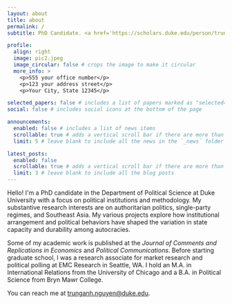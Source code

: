 ```yaml
---
layout: about
title: about
permalink: /
subtitle: PhD Candidate. <a href='https://scholars.duke.edu/person/trunganh.nguyen'>Duke University</a>

profile:
  align: right
  image: pic2.jpeg
  image_circular: false # crops the image to make it circular
  more_info: >
    <p>555 your office number</p>
    <p>123 your address street</p>
    <p>Your City, State 12345</p>

selected_papers: false # includes a list of papers marked as "selected={true}"
social: false # includes social icons at the bottom of the page

announcements:
  enabled: false # includes a list of news items
  scrollable: true # adds a vertical scroll bar if there are more than 3 news items
  limit: 5 # leave blank to include all the news in the `_news` folder

latest_posts:
  enabled: false
  scrollable: true # adds a vertical scroll bar if there are more than 3 new posts items
  limit: 3 # leave blank to include all the blog posts
---
```


Hello! I'm a PhD candidate in the Department of Political Science at Duke University with a focus on political institutions and methodology. My substantive research interests are on authoritarian politics, single-party regimes, and Southeast Asia. My various projects explore how institutional arrangement and political behaviors have shaped the variation in state capacity and durability among autocracies. 

Some of my academic work is published at the *Journal of Comments and Replications in Economics* and *Political Communications*. Before starting graduate school, I was a research associate for market research and political polling at EMC Research in Seattle, WA. I hold an M.A. in International Relations from the University of Chicago and a B.A. in Political Science from Bryn Mawr College.

You can reach me at [trunganh.nguyen@duke.edu](mailto:trunganh.nguyen@duke.edu).
